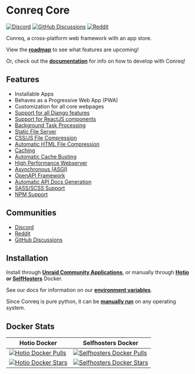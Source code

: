 # Conreq Core

[![Discord](https://img.shields.io/discord/440067432552595457?style=flat-square&label=Discord&logo=discord)](https://discord.gg/gQhGZzEjmX)
[![GitHub Discussions](https://img.shields.io/badge/-View-purple?style=flat-square&label=GitHub%20Discussions&logo=github)](https://github.com/Archmonger/Conreq/discussions)
[![Reddit](https://img.shields.io/badge/-View-red?style=flat-square&label=Reddit&logo=reddit)](https://www.reddit.com/r/conreq)

Conreq, a cross-platform web framework with an app store.

View the **[roadmap](https://github.com/Archmonger/Conreq/projects)** to see what features are upcoming!

Or, check out the **[documentation](https://archmonger.github.io/Conreq/)** for info on how to develop with Conreq!

## Features

-   Installable Apps
-   Behaves as a Progressive Web App (PWA)
-   Customization for all core webpages
-   [Support for all Django features](https://github.com/django/django)
-   [Support for ReactJS components](https://github.com/idom-team/django-idom)
-   [Background Task Processing](https://github.com/coleifer/huey)
-   [Static File Server](https://github.com/evansd/whitenoise)
-   [CSS/JS File Compression](https://github.com/django-compressor/django-compressor)
-   [Automatic HTML File Compression](https://github.com/cobrateam/django-htmlmin)
-   [Caching](https://github.com/grantjenks/python-diskcache)
-   [Automatic Cache Busting](https://docs.djangoproject.com/en/3.2/ref/contrib/staticfiles/#django.contrib.staticfiles.storage.ManifestStaticFilesStorage)
-   [High Performance Webserver](https://github.com/pgjones/hypercorn)
-   [Asynchronous (ASGI)](https://github.com/django/channels)
-   [OpenAPI Framework](https://github.com/encode/django-rest-framework)
-   [Automatic API Docs Generation](https://github.com/axnsan12/drf-yasg)
-   [SASS/SCSS Support](https://github.com/jrief/django-sass-processor)
-   [NPM Support](https://github.com/kevin1024/django-npm)

## Communities

-   [Discord](https://discord.gg/gQhGZzEjmX)
-   [Reddit](https://www.reddit.com/r/conreq/)
-   [GitHub Discussions](https://github.com/Archmonger/Conreq/discussions)

## Installation

Install through **[Unraid Community Applications](https://squidly271.github.io/forumpost0.html)**, or manually through **[Hotio](https://hotio.dev/containers/conreq/) or [SelfHosters](https://registry.hub.docker.com/r/roxedus/conreq)** Docker.

See our docs for information on our **[environment variables](https://archmonger.github.io/Conreq/configure/env_vars/)**.

Since Conreq is pure python, it can be **[manually run](https://archmonger.github.io/Conreq/develop/run_conreq/)** on any operating system.

## Docker Stats

| Hotio Docker                                                                                                                       | Selfhosters Docker                                                                                                                           |
| ---------------------------------------------------------------------------------------------------------------------------------- | -------------------------------------------------------------------------------------------------------------------------------------------- |
| [![Hotio Docker Pulls](https://img.shields.io/docker/pulls/hotio/conreq?style=flat-square)](https://hub.docker.com/r/hotio/conreq) | [![Selfhosters Docker Pulls](https://img.shields.io/docker/pulls/roxedus/conreq?style=flat-square)](https://hub.docker.com/r/roxedus/conreq) |
| [![Hotio Docker Stars](https://img.shields.io/docker/stars/hotio/conreq?style=flat-square)](https://hub.docker.com/r/hotio/conreq) | [![Selfhosters Docker Stars](https://img.shields.io/docker/stars/hotio/conreq?style=flat-square)](https://hub.docker.com/r/roxedus/conreq)   |
